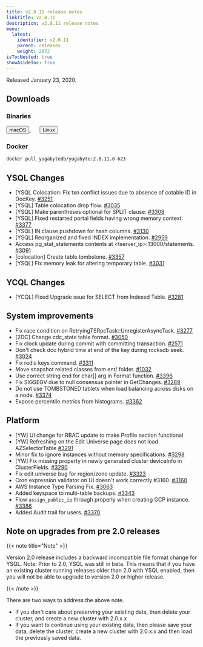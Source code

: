 ```yaml
---
title: v2.0.11 release notes
linkTitle: v2.0.11
description: v2.0.11 release notes
menu:
  latest:
    identifier: v2.0.11
    parent: releases
    weight: 2672
isTocNested: true
showAsideToc: true
---
```


Released January 23, 2020.

## Downloads

### Binaries

<a class="download-binary-link" href="https://downloads.yugabyte.com/yugabyte-2.0.11.0-darwin.tar.gz">
  <button>
    <i class="fab fa-apple"></i><span class="download-text">macOS</span>
  </button>
</a>
&nbsp; &nbsp; &nbsp; 
<a class="download-binary-link" href="https://downloads.yugabyte.com/yugabyte-2.0.11.0-linux.tar.gz">
  <button>
    <i class="fab fa-linux"></i><span class="download-text">Linux</span>
  </button>
</a>
<br />

### Docker

```sh
docker pull yugabytedb/yugabyte:2.0.11.0-b23
```

## YSQL Changes
* [YSQL Colocation: Fix txn conflict issues due to absence of cotable ID in DocKey. [#3251](https://github.com/yugabyte/yugabyte-db/issues/3251)
* [YSQL] Table colocation drop flow. [#3035](https://github.com/yugabyte/yugabyte-db/issues/3035)
* [YSQL] Make parentheses optional for SPLIT clause. [#3308](https://github.com/yugabyte/yugabyte-db/issues/3308)
* [YSQL] Fixed restarted portal fields having wrong memory context. [#3377](https://github.com/yugabyte/yugabyte-db/issues/3377)
* [YSQL] IN clause pushdown for hash columns. [#3130](https://github.com/yugabyte/yugabyte-db/issues/3130) 
* [YSQL] Reorganized and fixed INDEX implementation. [#2959](https://github.com/yugabyte/yugabyte-db/issues/2959)
* Access pg_stat_statements contents at <tserver_ip>:13000/statements. [#3091](https://github.com/yugabyte/yugabyte-db/issues/3091)
* [colocation] Create table tombstone. [#3357](https://github.com/yugabyte/yugabyte-db/issues/3357)
* [YSQL] Fix memory leak for altering temporary table. [#3031](https://github.com/yugabyte/yugabyte-db/issues/3031)


## YCQL Changes 

* [YCQL] Fixed Upgrade ssue for SELECT from Indexed Table. [#3281](https://github.com/yugabyte/yugabyte-db/issues/3281)



## System improvements
* Fix race condition on RetryingTSRpcTask::UnregisterAsyncTask. [#3277](https://github.com/yugabyte/yugabyte-db/issues/3277)
* [2DC] Change cdc_state table format. [#3050](https://github.com/yugabyte/yugabyte-db/issues/3050) 
* Fix clock update during commit with committing transaction. [#2571](https://github.com/yugabyte/yugabyte-db/issues/2571)
* Don't check doc hybrid time at end of the key during rocksdb seek. [#3024](https://github.com/yugabyte/yugabyte-db/issues/3024)
* Fix redis keys command. [#3311](https://github.com/yugabyte/yugabyte-db/issues/3311)
* Move snapshot related classes from ent/ folder. [#1032](https://github.com/yugabyte/yugabyte-db/issues/1032)
* Use correct string end for char[] arg in Format function. [#3396](https://github.com/yugabyte/yugabyte-db/issues/3396)
* Fix SIGSEGV due to null consensus pointer in GetChanges. [#3289](https://github.com/yugabyte/yugabyte-db/issues/3289)
* Do not use TOMBSTONED tablets when load balancing across disks on a node. [#3374](https://github.com/yugabyte/yugabyte-db/issues/3374)
* Expose percentile metrics from histograms. [#3362](https://github.com/yugabyte/yugabyte-db/issues/3362)



## Platform
* [YW] UI change for RBAC update to make Profile section functional
* [YW] Refreshing on the Edit Universe page does not load AZSelectorTable [#3291](https://github.com/yugabyte/yugabyte-db/issues/3291)
*  Minor fix to ignore instances without memory specifications. [#3298](https://github.com/yugabyte/yugabyte-db/issues/3298)
* [YW] Fix missing property in newly generated cluster deviceInfo in ClusterFields. [#3290](https://github.com/yugabyte/yugabyte-db/issues/3290)
* Fix edit universe bug for region/zone update. [#3323](https://github.com/yugabyte/yugabyte-db/issues/3323)
* Cron expression validator on UI doesn't work correctly #3160. [#3160](https://github.com/yugabyte/yugabyte-db/issues/3160)
* AWS Instance Type Parsing Fix. [#3063](https://github.com/yugabyte/yugabyte-db/issues/3063)
* Added keyspace to multi-table backups. [#3343](https://github.com/yugabyte/yugabyte-db/issues/3343)
* Flow `assign_public_ip` through properly when creating GCP instance. [#3386](https://github.com/yugabyte/yugabyte-db/issues/3386)
* Added Audit trail for users. [#3370](https://github.com/yugabyte/yugabyte-db/issues/3370)


## Note on upgrades from pre 2.0 releases

{{< note title="Note" >}}

Version 2.0 release includes a backward incompatible file format change for YSQL. Note: Prior to 2.0, YSQL was still in beta. This means that if you have an existing cluster running releases older than 2.0 with YSQL enabled, then you will not be able to upgrade to version 2.0 or higher release.

{{< /note >}}

There are two ways to address the above note.

* If you don't care about preserving your existing data, then delete your cluster, and create a new
  cluster with 2.0.x.x
* If you want to continue using your existing data, then please save your data,
  delete the cluster, create a new cluster with 2.0.x.x and then load the previously saved data.
